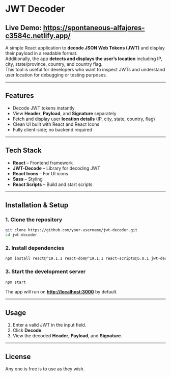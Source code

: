 # JWT Decoder 

## Live Demo: https://spontaneous-alfajores-c3584c.netlify.app/


A simple React application to **decode JSON Web Tokens (JWT)** and display their payload in a readable format.  
Additionally, the app **detects and displays the user’s location** including IP, city, state/province, country, and country flag.  
This tool is useful for developers who want to inspect JWTs and understand user location for debugging or testing purposes.

---

## Features
- Decode JWT tokens instantly  
- View **Header**, **Payload**, and **Signature** separately  
- Fetch and display user **location details** (IP, city, state, country, flag)  
- Clean UI built with React and React Icons  
- Fully client-side; no backend required  


---

## Tech Stack
- **React** – Frontend framework  
- **JWT-Decode** – Library for decoding JWT  
- **React Icons** – For UI icons  
- **Sass** – Styling  
- **React Scripts** – Build and start scripts  

---



## Installation & Setup

### 1. Clone the repository
```bash
git clone https://github.com/your-username/jwt-decoder.git
cd jwt-decoder
````

### 2. Install dependencies

```bash
npm install react@^19.1.1 react-dom@^19.1.1 react-scripts@5.0.1 jwt-decode@^4.0.0 react-icons@^5.5.0 web-vitals@^2.1.4 @testing-library/dom@^10.4.1 @testing-library/jest-dom@^6.8.0 @testing-library/react@^16.3.0 @testing-library/user-event@^13.5.0 sass@^1.91.0
```

### 3. Start the development server

```bash
npm start
```

The app will run on **[http://localhost:3000](http://localhost:3000)** by default.

---

## Usage

1. Enter a valid JWT in the input field.
2. Click **Decode**.
3. View the decoded **Header**, **Payload**, and **Signature**.

---

## License
Any one is free is to use as they wish.
